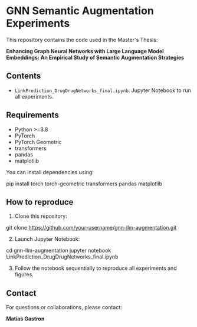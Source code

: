 # GNN Semantic Augmentation Experiments

This repository contains the code used in the Master's Thesis:

**Enhancing Graph Neural Networks with Large Language Model Embeddings: An Empirical Study of Semantic Augmentation Strategies**

## Contents

- `LinkPrediction_DrugDrugNetworks_final.ipynb`: Jupyter Notebook to run all experiments.

## Requirements

- Python >=3.8
- PyTorch
- PyTorch Geometric
- transformers
- pandas
- matplotlib

You can install dependencies using:

pip install torch torch-geometric transformers pandas matplotlib


## How to reproduce

1. Clone this repository:

git clone https://github.com/your-username/gnn-llm-augmentation.git


2. Launch Jupyter Notebook:

cd gnn-llm-augmentation
jupyter notebook LinkPrediction_DrugDrugNetworks_final.ipynb


3. Follow the notebook sequentially to reproduce all experiments and figures.


## Contact

For questions or collaborations, please contact:

**Matías Gastron**
